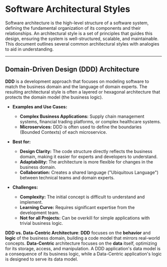 # Software Architectural Styles

Software architecture is the high-level structure of a software system, defining the fundamental organization of its components and their relationships. An architectural style is a set of principles that guides this design, ensuring the system is well-structured, scalable, and maintainable. This document outlines several common architectural styles with analogies to aid in understanding.

***

## **Domain-Driven Design (DDD) Architecture**

**DDD** is a development approach that focuses on modeling software to match the business domain and the language of domain experts. The resulting architectural style is often a layered or hexagonal architecture that protects the domain model (the business logic).

* **Examples and Use Cases:**
    * **Complex Business Applications:** Supply chain management systems, financial trading platforms, or complex healthcare systems.
    * **Microservices:** DDD is often used to define the boundaries (Bounded Contexts) of each microservice.

* **Best for:**
    * **Design Clarity:** The code structure directly reflects the business domain, making it easier for experts and developers to understand.
    * **Adaptability:** The architecture is more flexible for changes in the business domain.
    * **Collaboration:** Creates a shared language ("Ubiquitous Language") between technical teams and domain experts.

* **Challenges:**
    * **Complexity:** The initial concept is difficult to understand and implement.
    * **Learning Curve:** Requires significant expertise from the development team.
    * **Not for all Projects:** Can be overkill for simple applications with trivial business logic.

**DDD vs. Data-Centric Architecture**: **DDD** focuses on the **behavior** and **logic** of the business domain, building a code model that mirrors real-world concepts. **Data-Centric** architecture focuses on the **data** itself, optimizing for its storage, access, and manipulation. A DDD application's data model is a consequence of its business logic, while a Data-Centric application's logic is designed to serve its data model.
